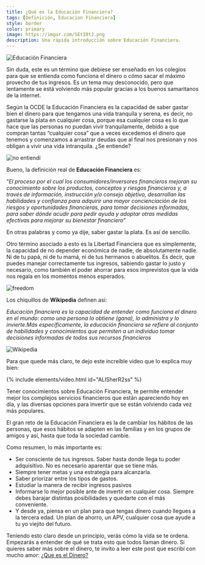 ```yaml
---
title: ¿Qué es la Educación Financiera?
tags: [Definición, Educacion Financiera]
style: border
color: primary
image: https://imgur.com/SEtI0tJ.png
description: Una rápida introducción sobre Educación Financiera.
---
```


![Educación Financiera](https://imgur.com/SEtI0tJ.png)

Sin duda, este es un término que debiese ser enseñado en los colegios para que se entienda como funciona el dinero o cómo sacar el máximo provecho de tus ingresos. Es un tema muy desconocido, pero que lentamente se está volviendo más popular gracias a los buenos samaritanos de la internet.

Según la OCDE la Educación Financiera es la capacidad de saber gastar bien el dinero para que tengamos una vida tranquila y serena, es decir, no gastarse la plata en cualquier cosa, porque esa cualquier cosa es lo que hace que las personas no puedan vivir tranquilamente, debido a que compran tantas “cualquier cosa” que a veces excedemos el dinero que tenemos y comenzamos a arrastrar deudas que al final nos presionan y nos obligan a vivir una vida intranquila. ¿Se entiende?

![no entiendí](https://thumbs.gfycat.com/CraftyElementaryFlamingo-size_restricted.gif)

Bueno, la definición real de **Educación Financiera** es:

“*El proceso por el cual los consumidores/inversores financieros mejoran su conocimiento sobre los productos, conceptos y riesgos financieros y, a través de información, instrucción y/o consejo objetivo, desarrollan las habilidades y confianza para adquirir una mayor concienciación de los riesgos y oportunidades financieras, para tomar decisiones informadas, para saber dónde acudir para pedir ayuda y adoptar otras medidas efectivas para mejorar su bienestar financiero*”

En otras palabras y como ya dije, saber gastar la plata. Es así de sencillo.  

Otro término asociado a esto es la Libertad Financiera que es simplemente, la capacidad de no depender económica de nadie, de absolutamente nadie. Ni de tu papá, ni de tu mamá, ni de tus hermanos o abuelitos. Es decir, que puedes manejar correctamente tus ingresos, sabiendo gastar lo justo y necesario, como también el poder ahorrar para esos imprevistos que la vida nos regala en los momentos menos esperados.

![freedom](https://64.media.tumblr.com/6faa7675ebc1fcd8b0f2d6721d9f324e/39c89427d32a2ff0-85/s400x600/49faebf1549e5a36f1738de2d921e2569bf99c2c.gifv)

Los chiquillos de **Wikipedia** definen así:

*Educación financiera es la capacidad de entender como funciona el dinero en el mundo: como una persona lo obtiene (gana), lo administra y lo invierte.Más específicamente, la educación financiera se refiere al conjunto de habilidades y conocimientos que permiten a un individuo tomar decisiones informadas de todos sus recursos financieros*

![Wikipedia](https://www.gifservice.fr/img/gif-vignette-small/ed7a5cdae98be3fd4f6ac50fed12f2d5/51622-multi-media-it-phone-hight-tech-photo-wikipedia.gif)

Para que quede más claro, te dejo este increíble video que lo explica muy bien:

{% include elements/video.html id="ALlSherR2ss" %}

Tener conocimientos sobre Educación Financiera, te permite entender mejor los complejos servicios financieros que están apareciendo hoy en día, y las diversas opciones para invertir que se están volviendo cada vez más populares.

El gran reto de la Educación Financiera es la de cambiar los hábitos de las personas, que esos hábitos se adapten en las familias y en los grupos de amigos y así, hasta que toda la sociedad cambie.

Como resumen, lo más importante es:

- Ser consciente de tus ingresos. Saber hasta donde llega tu poder adquisitivo. No es necesario aparentar que se tiene más.
- Siempre tener metas y una estrategia para alcanzarla.
- Saber priorizar entre los tipos de gastos.
- Estudiar la manera de recibir ingresos pasivos
- Informarse lo mejor posible ante de invertir en cualquier cosa. Siempre debes barajar distintas posibilidades y quedarte con el más conveniente.
- Y desde ya, piensa en un plan para que tengas dinero cuando llegues a la tercera edad. Un plan de ahorro, un APV, cualquier cosa que ayude a tu yo viejito del futuro.

Teniendo esto claro desde un principio, verás cómo la vida se te ordena. Empezarás a entender de qué se trata esto que todos llaman dinero. Si quieres saber más sobre el dinero, te invito a leer este post que escribí con mucho amor: [¿Que es el Dinero?](https://www.tiocripto.com/blog/que-es-el-dinero)
